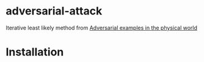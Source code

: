 # adversarial-attack
Iterative least likely method from [Adversarial examples in the physical world](https://arxiv.org/pdf/1607.02533.pdf)

# Installation
